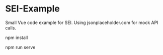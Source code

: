 # SEI-Example

Small Vue code example for SEI. Using jsonplaceholder.com for mock API calls.

npm install

npm run serve
